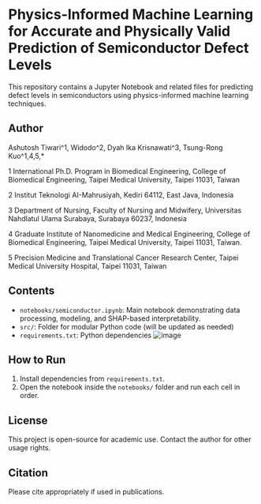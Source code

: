 # Physics-Informed Machine Learning for Accurate and Physically Valid Prediction of Semiconductor Defect Levels

This repository contains a Jupyter Notebook and related files for predicting defect levels in semiconductors using physics-informed machine learning techniques.

## Author
Ashutosh Tiwari^1, Widodo^2, Dyah Ika Krisnawati^3, Tsung-Rong Kuo^1,4,5,* 

1 International Ph.D. Program in Biomedical Engineering, College of Biomedical Engineering, Taipei Medical University, Taipei 11031, Taiwan

2 Institut Teknologi AI-Mahrusiyah, Kediri 64112, East Java, Indonesia

3 Department of Nursing, Faculty of Nursing and Midwifery, Universitas Nahdlatul Ulama Surabaya, Surabaya 60237, Indonesia

4 Graduate Institute of Nanomedicine and Medical Engineering, College of Biomedical Engineering, Taipei Medical University, Taipei 11031, Taiwan.

5 Precision Medicine and Translational Cancer Research Center, Taipei Medical University Hospital, Taipei 11031, Taiwan


## Contents
- `notebooks/semiconductor.ipynb`: Main notebook demonstrating data processing, modeling, and SHAP-based interpretability.
- `src/`: Folder for modular Python code (will be updated as needed)
- `requirements.txt`: Python dependencies
![image](https://github.com/user-attachments/assets/d99529db-254a-4352-aab9-757614600d43)


## How to Run
1. Install dependencies from `requirements.txt`.
2. Open the notebook inside the `notebooks/` folder and run each cell in order.

## License
This project is open-source for academic use. Contact the author for other usage rights.

## Citation
Please cite appropriately if used in publications.
